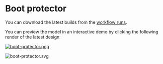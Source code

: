 # Boot protector

You can download the latest builds from the [workflow runs](https://github.com/yeicor-3d/boot-protector/actions/workflows/main.yml).

You can preview the model in an interactive demo by clicking the following render of the latest design:

[![boot-protector.png](https://yeicor-3d.github.io/boot-protector/models/main/boot-protector.png)](https://yeicor-3d.github.io/boot-protector/)

![boot-protector.svg](https://yeicor-3d.github.io/boot-protector/models/main/boot-protector.svg)
